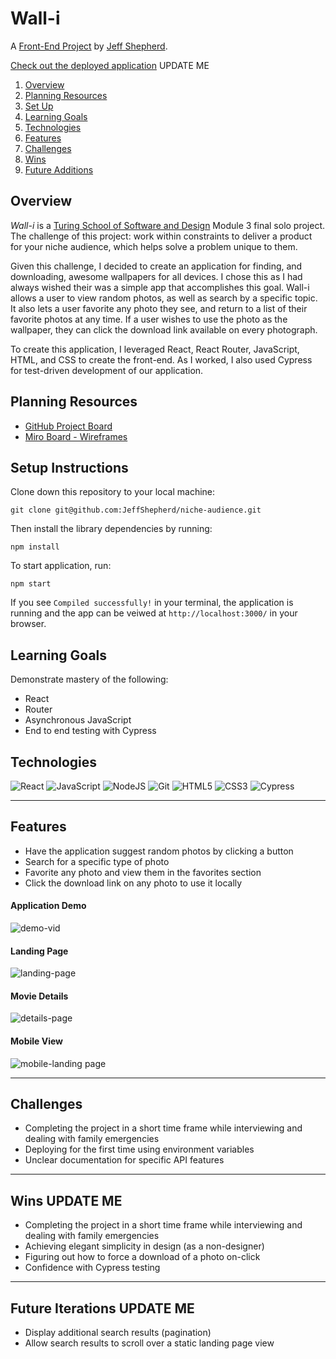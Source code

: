 # Wall-i

A [Front-End Project](https://frontend.turing.edu/projects/module-3/niche-audience.html) by [Jeff Shepherd](https://github.com/JeffShepherd).

[Check out the deployed application](https://rancid---tomatillos.herokuapp.com/) UPDATE ME

1. [Overview](#overview)
2. [Planning Resources](#planning-resources)
3. [Set Up](#setup-instructions)
4. [Learning Goals](#learning-goals)
5. [Technologies](#technologies)
6. [Features](#features)
7. [Challenges](#challenges)
8. [Wins](#wins)
9. [Future Additions](#future-iterations)


## Overview

_Wall-i_ is a [Turing School of Software and Design](https://turing.io/) Module 3 final solo project. The challenge of this project: work within constraints to deliver a product for your niche audience, which helps solve a problem unique to them.

Given this challenge, I decided to create an application for finding, and downloading, awesome wallpapers for all devices. I chose this as I had always wished their was a simple app that accomplishes this goal. Wall-i allows a user to view random photos, as well as search by a specific topic. It also lets a user favorite any photo they see, and return to a list of their favorite photos at any time. If a user wishes to use the photo as the wallpaper, they can click the download link available on every photograph.

To create this application, I leveraged React, React Router, JavaScript, HTML, and CSS to create the front-end. As I worked, I also used Cypress for test-driven development of our application.




## Planning Resources

* [GitHub Project Board](https://github.com/JeffShepherd/niche-audience/projects/1)
* [Miro Board - Wireframes](https://miro.com/app/board/o9J_lI88SmI=/)


## Setup Instructions


Clone down this repository to your local machine:

```
git clone git@github.com:JeffShepherd/niche-audience.git
```

Then install the library dependencies by running:

```
npm install
```

To start application, run:

```
npm start
```

If you see `Compiled successfully!` in your terminal, the application is running and the app can be veiwed at `http://localhost:3000/` in your browser.



## Learning Goals
Demonstrate mastery of the following:
* React
* Router
* Asynchronous JavaScript
* End to end testing with Cypress


## Technologies

<img alt="React" src="https://img.shields.io/badge/react%20-%2320232a.svg?&style=for-the-badge&logo=react&logoColor=%2361DAFB"/>
<img alt="JavaScript" src="https://img.shields.io/badge/javascript%20-%23323330.svg?&style=for-the-badge&logo=javascript&logoColor=%23F7DF1E"/>
<img alt="NodeJS" src="https://img.shields.io/badge/node.js%20-%2343853D.svg?&style=for-the-badge&logo=node.js&logoColor=white"/>
<img alt="Git" src="https://img.shields.io/badge/git%20-%23F05033.svg?&style=for-the-badge&logo=git&logoColor=white"/>
<img alt="HTML5" src="https://img.shields.io/badge/html5%20-%23E34F26.svg?&style=for-the-badge&logo=html5&logoColor=white"/>
<img alt="CSS3" src="https://img.shields.io/badge/css3%20-%231572B6.svg?&style=for-the-badge&logo=css3&logoColor=white"/>
<img alt="Cypress" src='https://img.shields.io/badge/cypress%20-%23404d59.svg?&style=for-the-badge&logo=Cypress&logoColor=white'/>

---
## Features
* Have the application suggest random photos by clicking a button
* Search for a specific type of photo
* Favorite any photo and view them in the favorites section
* Click the download link on any photo to use it locally

#### Application Demo

![demo-vid](./assets/rancidgif.gif)

#### Landing Page

![landing-page](./assets/landing-page.png)

#### Movie Details

![details-page](./assets/details-page.png)

#### Mobile View
![mobile-landing page](./assets/mobile-landing-page.png)



---
## Challenges

* Completing the project in a short time frame while interviewing and dealing with family emergencies
* Deploying for the first time using environment variables
* Unclear documentation for specific API features


---
## Wins UPDATE ME

* Completing the project in a short time frame while interviewing and dealing with family emergencies
* Achieving elegant simplicity in design (as a non-designer)
* Figuring out how to force a download of a photo on-click
* Confidence with Cypress testing


---
## Future Iterations UPDATE ME

* Display additional search results (pagination)
* Allow search results to scroll over a static landing page view

